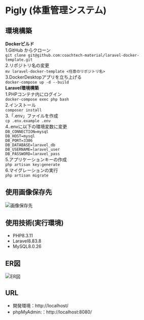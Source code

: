 # Pigly (体重管理システム)  
  
## 環境構築  
  
**Dockerビルド**  
    1.GitHub からクローン  
       `git clone git@github.com:coachtech-material/laravel-docker-template.git`    
    2.リポジトリ名の変更  
       `mv laravel-docker-template <任意のリポジトリ名>`   
    3.DockerDesktopアプリを立ち上げる  
       `docker-compose up -d --build`  
       **Laravel環境構築**  
    1.PHPコンテナ内にログイン  
       `docker-compose exec php bash`  
    2.インストール  
       `composer install`  
    3.「.env」ファイルを作成  
       `cp .env.example .env`  
    4..envに以下の環境変数に変更  
      `DB_CONNECTION=mysql`  
      `DB_HOST=mysql`  
      `DB_PORT=3306`  
      `DB_DATABASE=laravel_db`    
      `DB_USERNAME=laravel_user`    
      `DB_PASSWORD=laravel_pass`      
    5.アプリケーションキーの作成  
      `php artisan key:generate`  
    6.マイグレーションの実行  
      `php artisan migrate`  
      
## 使用画像保存先  
![画像保存先](src/images)  
  
## 使用技術(実行環境)  
- PHP8.3.11  
- Laravel8.83.8  
- MySQL8.0.26  
  
## ER図  
![ER図](src/images/weight.svg)
 
## URL  
- 開発環境：http://localhost/  
- phpMyAdmin:：http://localhost:8080/  
